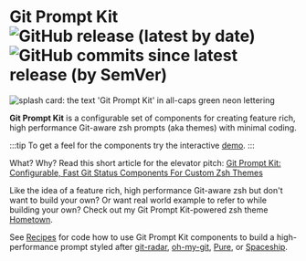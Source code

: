 # Git Prompt Kit ![GitHub release (latest by date)](https://img.shields.io/github/v/release/olets/git-prompt-kit) ![GitHub commits since latest release (by SemVer)](https://img.shields.io/github/commits-since/olets/git-prompt-kit/latest)

![splash card: the text 'Git Prompt Kit' in all-caps green neon lettering](/images/git-prompt-kit.png)

**Git Prompt Kit** is a configurable set of components for creating feature rich, high performance Git-aware zsh prompts (aka themes) with minimal coding.

:::tip
To get a feel for the components try the interactive [demo](demo.md).
:::

What? Why? Read this short article for the elevator pitch: [Git Prompt Kit: Configurable, Fast Git Status Components For Custom Zsh Themes](https://www.olets.dev/posts/git-prompt-kit-configurable-fast-git-components-for-custom-zsh-prompts/)

Like the idea of a feature rich, high performance Git-aware zsh but don't want to build your own? Or want real world example to refer to while building your own? Check out
my Git Prompt Kit-powered zsh theme [Hometown](https://next.hometown-prompt.olets.dev).

See [Recipes](/recipes.md) for code how to use Git Prompt Kit components to build a high-performance prompt styled after [git-radar](https://github.com/michaeldfallen/git-radar), [oh-my-git](https://github.com/arialdomartini/oh-my-git), [Pure](https://github.com/sindresorhus/pure), or [Spaceship](https://github.com/denysdovhan/spaceship-prompt).
